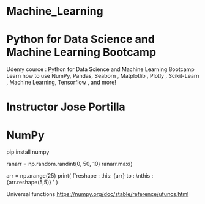 # Machine_Learning
# Python for Data Science and Machine Learning Bootcamp

Udemy cource : Python for Data Science and Machine Learning Bootcamp Learn how to use NumPy, Pandas, Seaborn , Matplotlib , Plotly , Scikit-Learn , Machine Learning, Tensorflow , and more!

# Instructor Jose Portilla


# NumPy
pip install numpy

ranarr = np.random.randint(0, 50, 10)
ranarr.max()

arr = np.arange(25)
print(
    f'reshape : this: {arr} to : \nthis :  {arr.reshape(5,5)} '
)

Universal functions 
https://numpy.org/doc/stable/reference/ufuncs.html


